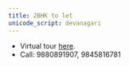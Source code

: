 ```yaml
---
title: 2BHK to let
unicode_script: devanagari
---
```


- Virtual tour [here](http://www.sweethome3d.com/viewHome.jsp?id=2264).
- Call: 9880891907, 9845816781
